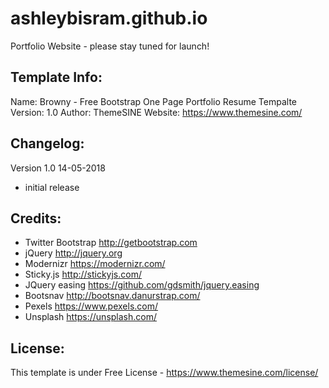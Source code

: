 # ashleybisram.github.io
Portfolio Website - please stay tuned for launch!



Template Info:
-----------------------
Name: 		Browny - Free Bootstrap One Page Portfolio Resume Tempalte
Version: 	1.0
Author: 	ThemeSINE
Website: 	https://www.themesine.com/


Changelog:
-----------------------
Version 1.0 14-05-2018
- initial release 


Credits:
-----------------------
- Twitter Bootstrap http://getbootstrap.com
- jQuery http://jquery.org
- Modernizr https://modernizr.com/
- Sticky.js http://stickyjs.com/
- JQuery easing https://github.com/gdsmith/jquery.easing
- Bootsnav http://bootsnav.danurstrap.com/
- Pexels https://www.pexels.com/
- Unsplash https://unsplash.com/

License:
-----------------------
This template is under Free License - https://www.themesine.com/license/